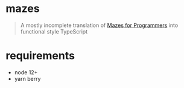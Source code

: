 # mazes

> A mostly incomplete translation of [Mazes for Programmers](https://pragprog.com/titles/jbmaze/) into functional style TypeScript

# requirements

* node 12+
* yarn berry

